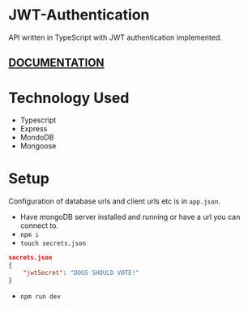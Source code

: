 # JWT-Authentication
API written in TypeScript with JWT authentication implemented.

## [DOCUMENTATION](./docs/globals.md)

# Technology Used
* Typescript
* Express
* MondoDB
* Mongoose

# Setup
Configuration of database urls and client urls etc is in ```app.json```.
* Have mongoDB server installed and running or have a url you can connect to.
* ```npm i```
* ```touch secrets.json```
```json
secrets.json
{
    "jwtSecret": "DOGS SHOULD VOTE!"
}
```
* ```npm run dev```
